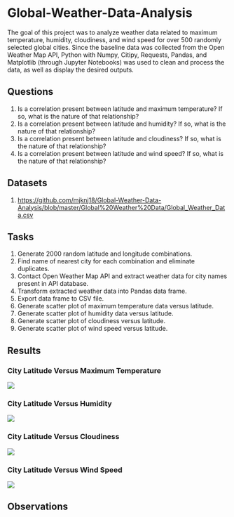 # Global-Weather-Data-Analysis

The goal of this project was to analyze weather data related to maximum temperature, humidity, cloudiness, and wind speed for over 500 randomly selected global cities. Since the baseline data was collected from the Open Weather Map API, Python with Numpy, Citipy, Requests, Pandas, and Matplotlib (through Jupyter Notebooks) was used to clean and process the data, as well as display the desired outputs.

## Questions

1. Is a correlation present between latitude and maximum temperature? If so, what is the nature of that relationship?
2. Is a correlation present between latitude and humidity? If so, what is the nature of that relationship?
3. Is a correlation present between latitude and cloudiness? If so, what is the nature of that relationship?
4. Is a correlation present between latitude and wind speed? If so, what is the nature of that relationship?

## Datasets

1. https://github.com/mjknj18/Global-Weather-Data-Analysis/blob/master/Global%20Weather%20Data/Global_Weather_Data.csv

## Tasks

1. Generate 2000 random latitude and longitude combinations.
2. Find name of nearest city for each combination and eliminate duplicates.
3. Contact Open Weather Map API and extract weather data for city names present in API database.
4. Transform extracted weather data into Pandas data frame.
5. Export data frame to CSV file.
6. Generate scatter plot of maximum temperature data versus latitude.
7. Generate scatter plot of humidity data versus latitude.
8. Generate scatter plot of cloudiness versus latitude.
9. Generate scatter plot of wind speed versus latitude.

## Results

### City Latitude Versus Maximum Temperature

<img src = https://github.com/mjknj18/Global-Weather-Data-Analysis/blob/master/Images/City_Latitude_vs_Maximum_Temperature.png>

### City Latitude Versus Humidity

<img src = https://github.com/mjknj18/Global-Weather-Data-Analysis/blob/master/Images/City_Latitude_vs_Humidity.png>

### City Latitude Versus Cloudiness

<img src = https://github.com/mjknj18/Global-Weather-Data-Analysis/blob/master/Images/City_Latitude_vs_Cloudiness.png>

### City Latitude Versus Wind Speed

<img src = https://github.com/mjknj18/Global-Weather-Data-Analysis/blob/master/Images/City_Latitude_vs_Wind_Speed.png>

## Observations

